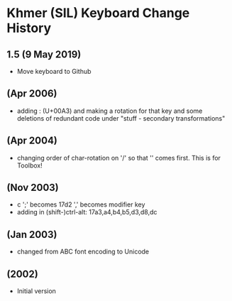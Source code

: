 Khmer (SIL) Keyboard Change History
=======================

1.5 (9 May 2019)
------------------
* Move keyboard to Github

(Apr 2006)
----------
* adding : (U+00A3) and making a rotation for that key and some deletions of redundant code under "stuff - secondary transformations"                    

(Apr 2004)
----------
* changing order of char-rotation on '/' so that '\' comes first. This is for Toolbox!

(Nov 2003)
----------
* c ';' becomes 17d2   ',' becomes modifier key
* adding in (shift-)ctrl-alt: 17a3,a4,b4,b5,d3,d8,dc

(Jan 2003)
----------
* changed from ABC font encoding to Unicode

(2002)
-----------------
* Initial version

